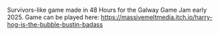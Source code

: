 Survivors-like game made in 48 Hours for the Galway Game Jam early 2025. Game can be played here: https://massivemeltmedia.itch.io/harry-hog-is-the-bubble-bustin-badass
